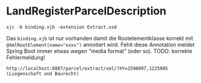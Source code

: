 # LandRegisterParcelDescription

```
xjc -b binding.xjb -extension Extract.xsd
```
Das `binding.xjb` ist nur vorhanden damit die Rootelementklasse korrekt mit `@XmlRootElement(name="xxxx")` annotiert wird. Fehlt diese Annotation meldet Spring Boot immer etwas wegen "media format" (oder so). TODO: korrekte Fehlermeldung!

```
http://localhost:8887/parcel/extract/xml/?XY=2598097,1225805 (Liegenschaft und Baurecht)
```

